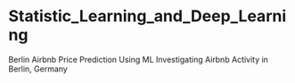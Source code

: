 # Statistic_Learning_and_Deep_Learning
Berlin Airbnb Price Prediction Using ML Investigating Airbnb Activity in Berlin, Germany
